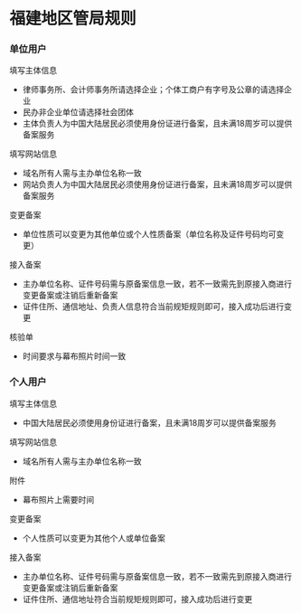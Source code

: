 # 福建地区管局规则

### 单位用户

填写主体信息

* 律师事务所、会计师事务所请选择企业；个体工商户有字号及公章的请选择企业
* 民办非企业单位请选择社会团体
* 主体负责人为中国大陆居民必须使用身份证进行备案，且未满18周岁可以提供备案服务

填写网站信息

* 域名所有人需与主办单位名称一致
* 网站负责人为中国大陆居民必须使用身份证进行备案，且未满18周岁可以提供备案服务

变更备案

* 单位性质可以变更为其他单位或个人性质备案（单位名称及证件号码均可变更）

接入备案

* 主办单位名称、证件号码需与原备案信息一致，若不一致需先到原接入商进行变更备案或注销后重新备案
* 证件住所、通信地址、负责人信息符合当前规矩规则即可，接入成功后进行变更

核验单
* 时间要求与幕布照片时间一致

### 个人用户

填写主体信息

* 中国大陆居民必须使用身份证进行备案，且未满18周岁可以提供备案服务


填写网站信息

* 域名所有人需与主办单位名称一致

附件

* 幕布照片上需要时间

变更备案

* 个人性质可以变更为其他个人或单位备案

接入备案

* 主办单位名称、证件号码需与原备案信息一致，若不一致需先到原接入商进行变更备案或注销后重新备案
* 证件住所、通信地址符合当前规矩规则即可，接入成功后进行变更